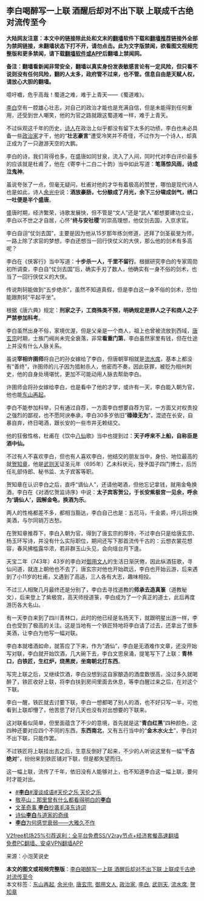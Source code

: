  <h2>李白喝醉写一上联 酒醒后却对不出下联 上联成千古绝对流传至今</h2> <p class="notice"><b>大陆网友注意：本文中的链接除此处和文末的<a href="https://github.com/bannedbook/fanqiang" >翻墙</a>软件下载和<a href="https://github.com/killgcd/justmysocks/blob/master/README.md">翻墙推荐</a>链接外全部为禁网链接，未翻墙状态下打不开，请勿点击。此为文字版禁闻，欲看图文视频完整版和更多禁闻，请下载<a href="https://github.com/bannedbook/fanqiang">翻墙软件或APP</a>后翻墙上禁闻网。</p><p>备注：翻墙看新闻非常安全，翻墙以真实身份发表敏感言论有一定风险，但只看不说则没有任何风险，翻的人太多，政府管不过来，也不管。信息自由是天赋人权，请放心大胆的翻墙。</b></p>  <div class="entry"> <p>噫吁嚱，危乎高哉！蜀道之难，难于上青天——《蜀道难》。</p> <p><a href="https://www.bannedbook.org/bnews/tag/%e6%9d%8e%e7%99%bd/" class="st_tag internal_tag" rel="tag" title="标签 李白 下的日志">李白</a>空有一腔雄心壮志，对自己的政治才能也是充满自信，但是未能得到任何重用，还受到世人嘲笑，他的为官之路就跟这蜀道难一样，难于上青天。</p> <p>不过纵观这千年的历史，<span class='wp_keywordlink'><a href="https://www.bannedbook.org/forum11/topic295.html" title="禁片：诗人的悲歌" target="_blank">诗人</a></span>在政治上似乎都没有留下太多的功绩，李白也未必具备一些<a href="https://www.bannedbook.org/bnews/tag/%E6%94%BF%E6%B2%BB%E5%AE%B6/" class="st_tag internal_tag" rel="tag" title="标签 政治家 下的日志">政治家</a>才干，他的“<strong>壮志豪言</strong>”遭受冷笑并不奇怪，不过作为一个诗人，却真正成为了一只遨游天空的大鹏。</p> <p>李白的诗，我们背得也多，在盛唐如同甘泉，流入了人间，同时代对李白评价最多的应该就是杜甫了，他在《寄李十二白二十韵》当中如此写道：<strong>笔落惊风雨，诗成泣鬼神</strong>。</p> <p>虽说夸张了一点，但毫无疑问，杜甫对他的才华有着极高的赞誉，哪怕是现代诗人也是如此，诗人<a href="https://www.bannedbook.org/bnews/tag/%E4%BD%99%E5%85%89%E4%B8%AD/" class="st_tag internal_tag" rel="tag" title="标签 余光中 下的日志">余光中</a>说：<strong>酒放豪肠，七分酿成了月光，余下三分啸成剑气，绣口一吐便是半个盛唐</strong>。</p> <p>盛唐时期，经济繁荣，诗歌发展快，但不管是“文人”还是“武人”都想要建功立业，李白以不世之才自居，心怀“<strong>终与安社稷</strong>”的崇高理想，他仗剑去国，入京求官。</p> <p>李白自诩“仗剑去国”，主要是因为他从15岁那年练剑修道，还拜了剑圣裴旻为师，一路上除了求官的梦想，李白还想当一回行侠仗义的大侠，那么他的剑术有多高呢？</p>  <p>李白在《侠客行》当中写道：<strong>十步杀一人，千里不留行</strong>。根据研究李白的专家周勋初所调查，李白自“仗剑去国”后，确实手刃了数人，他确实有一身不俗的剑术，也当了一回行侠仗义的大侠。</p> <p>传说荆轲能做到“五步绝杀”，虽然不知道真假，但是李白这一身不俗的剑术，恐怕能跟荆轲“平起平坐”。</p> <p>根据《唐六典》规定：<strong>刑家之子，工商殊类不预，明确规定是罪人之子和商人之子严禁参加科考</strong>。</p> <p>李白虽然出身不俗，家境优渥，但是父亲是一个商人，祖上也曾被流放到西域，<a href="https://www.bannedbook.org/bnews/tag/%e5%94%90%e7%8e%84%e5%ae%97/" class="st_tag internal_tag" rel="tag" title="标签 唐玄宗 下的日志">唐玄宗</a>时期，士族门阀尚未完全衰落，非常<strong>看重门第</strong>，李白虽然家里有钱，但在仕途上并没有什么人脉关系。</p> <p>虽说<strong>宰相</strong><strong>许圉师</strong>将自己的孙女嫁给了李白，但唐朝宰相就是<a href="https://www.bannedbook.org/bnews/tag/%E6%B5%81%E6%B0%B4%E5%B8%AD/" class="st_tag internal_tag" rel="tag" title="标签 流水席 下的日志">流水席</a>，基本上都没有“善终”，许圉师的儿子因为猎射杀人，他密而不奏，因此获罪，被贬为相州刺史，他的自身处境堪忧，更加不可能动用人脉去帮助李白。</p> <p>许圉师会将孙女嫁给李白，也是看中了他的才学，或许有一天，李白能入朝为官，他也能<a href="https://www.bannedbook.org/bnews/tag/%E4%B8%9C%E5%B1%B1%E5%86%8D%E8%B5%B7/" class="st_tag internal_tag" rel="tag" title="标签 东山再起 下的日志">东山再起</a>。</p> <p>李白不能参加科举，只有通过自荐，一方面李白想要自荐为官，一方面又对权贵投之强烈的鄙视，也不愿阿谀奉承，李白30多岁依旧“<strong>碌碌无为</strong>”，混迹在长安，自暴自弃，终日喝酒，跟长安的一些市井无赖结交。</p>  <p>他的狂傲性格，杜甫在《饮中<span class='wp_keywordlink'><a href="https://www.bannedbook.org/forum3/topic44.html" title="八仙得道传" target="_blank">八仙</a></span>歌》当中也提到过：<strong>天子呼来不上船，自称臣是酒中仙。</strong></p> <p>不过有人不喜欢李白，但也有人喜欢李白，他结交的朋友当中，身份、地位最高的就<a href="https://www.bannedbook.org/bnews/tag/%E8%B4%BA%E7%9F%A5%E7%AB%A0/" class="st_tag internal_tag" rel="tag" title="标签 贺知章 下的日志">贺知章</a>，他是<a href="https://www.bannedbook.org/bnews/tag/%e6%ad%a6%e5%88%99%e5%a4%a9/" class="st_tag internal_tag" rel="tag" title="标签 武则天 下的日志">武则天</a>证圣元年（695年）乙未科状元，授予国子四门博士，后历任礼部侍郎、秘书监、太子宾客等职。</p> <p>贺知章在认识李白之后，直呼“谪仙人”，还请他喝酒，但他忘记拿钱，就用金龟换酒，李白在《对酒忆贺监诗序》中说：<strong>太子宾客</strong><strong>贺公，于长安</strong><strong>紫极宫</strong><strong>一见余，呼余为</strong><strong>‘</strong><strong>谪仙人</strong><strong>’</strong><strong>，因解金龟，换酒为乐</strong>。</p> <p>两人的性格都差不多，都相当豁达，李白自己也是：五花马，千金裘，呼儿将出换美酒，与尔同销万古愁。</p> <p>在贺知章推荐下，李白入朝为官，得到了唐玄宗的厚待，不过李白只是给唐玄宗、杨玉环写诗，并没有什么实际职位，期间还写下那首流传千古的：云想衣裳花想容，春风拂槛露华浓，若非群玉山头见，会向瑶台月下逢。</p> <p>天宝二年（743年）43岁的李白对<a href="https://www.bannedbook.org/bnews/tag/%E5%BE%A1%E7%94%A8%E6%96%87%E4%BA%BA/" class="st_tag internal_tag" rel="tag" title="标签 御用文人 下的日志">御用文人</a>的生活日渐厌倦，因此纵酒狂歌，寻仙问道，就连上朝他也不去了，唐玄宗对他也开始疏远，李白也开始云游，后来遇到了小11岁的杜甫，又遇到了高适，三人各有大志，趣味相投。</p> <p>不过三人相聚几月最终还是分别了，李白去寻找道教的<strong>师承</strong><strong>去造真箓</strong>（道教秘文），后来登上了紫极宫，高天师授道箓，李白成为了一个真正的道士，此后再度游历各大名山。</p>  <p>有一天李白来到了四川青林口，此时的他已经是名扬天下，就跟明星出游一样，李白也受到了极高的关注。这是当地有一个铁匠特地将李白请了过去，还拿出了很多美酒，让李白为他写一幅对联。</p> <p>李白本就嗜酒如命，就答应了下来，作为“酒仙”，李白是无酒难作文章，还没开始写对联，李白就开始饮酒，几大碗下去，李白文思泉涌，提笔写下了上联：<strong>青林口，白铁匠，生红炉，烧黑炭，坐南朝北打东西</strong>。</p> <p>写完上联之后，又继续饮酒，李白没想到这自家酿造的酒度数很高，没过多久就喝醉了，铁匠收好上联，将李白扶到房间里面去休息，等李白醒过来之后，在对这个下联。</p> <p>李白一醒，铁匠就去讨要下联，李白一想都喝了别人的酒，也不好只写一半，可他看到上联却懵了，他苦思了好几天也没有对出想要的下联来。</p> <p>这对联看似简单，但里面蕴含了不少的意境，首先就是这“<strong>青白红黑</strong>”四种颜色，这四种还要对应四个不同的东西，<strong>东西南北</strong>，又有五行当中的“<strong>金木水火土</strong>”，李白对不出下联，只能作罢。</p> <p>不过铁匠将上联挂出去之后，生意反倒好了起来，不少的人听说这里有一幅“<strong>千古绝对</strong>”，纷纷来到铁匠铺对下联，但是都失望而归。</p> <p>这一幅上联，流传了千年，依旧没有人能够对上，也不知道李白这一幅上联，要何时才能对出。</p>  <ul class='op-related-articles' title='相关阅读'> <li><a href='https://www.bannedbook.org/bnews/bannedvideo/20201112/1431816.html' target='_blank'>#<b>李白</b>#漫谈成语#天伦之乐         天伦之乐</a></li> <li><a href='https://www.bannedbook.org/bnews/comments/20201116/1431693.html' target='_blank'>敬亭山：那里曾有什么都看得明白的<b>李白</b></a></li> <li><a href='https://www.bannedbook.org/bnews/lifebaike/20201104/1425436.html' target='_blank'>文革奇事 <b>李白</b>抄袭毛泽东诗词</a></li> <li><a href='https://www.bannedbook.org/bnews/lishi/20201002/1406719.html' target='_blank'>诗仙<b>李白</b>与道家的奇缘</a></li> <li><a href='https://www.bannedbook.org/bnews/comments/20201002/1406593.html' target='_blank'><b>李白</b>为何感觉衰弱——大雅久不作</a></li> </ul> <p class="texttj"> <a href="https://github.com/bannedbook/fanqiang/wiki/V2ray%E6%9C%BA%E5%9C%BA" target="_blank">V2free机场25%引荐返利：全平台免费SS/V2ray节点+经济套餐高速翻墙</a><br/> <a href="https://github.com/bannedbook/fanqiang/wiki/%E7%A6%81%E9%97%BB%E7%BD%91%E5%AE%89%E5%8D%93%E7%BF%BB%E5%A2%99%E6%96%B0%E9%97%BBAPP" target="_blank">免费PC翻墙、安卓VPN翻墙APP</a></p><p> 来源：小泡芙说史 </p><a name='sharetosocial'></a>       <div><b>本文的图文或视频完整版</b>：<a href='https://www.bannedbook.org/bnews/lifebaike/20201226/1455427.html'>李白喝醉写一上联 酒醒后却对不出下联 上联成千古绝对流传至今</a></div>  </div><!--END ENTRY--> <div class="postfooter"> <div>本文标签：<a href="https://www.bannedbook.org/bnews/tag/%E4%B8%9C%E5%B1%B1%E5%86%8D%E8%B5%B7/" rel="tag">东山再起</a>, <a href="https://www.bannedbook.org/bnews/tag/%E4%BD%99%E5%85%89%E4%B8%AD/" rel="tag">余光中</a>, <a href="https://www.bannedbook.org/bnews/tag/%e5%94%90%e7%8e%84%e5%ae%97/" rel="tag">唐玄宗</a>, <a href="https://www.bannedbook.org/bnews/tag/%E5%BE%A1%E7%94%A8%E6%96%87%E4%BA%BA/" rel="tag">御用文人</a>, <a href="https://www.bannedbook.org/bnews/tag/%E6%94%BF%E6%B2%BB%E5%AE%B6/" rel="tag">政治家</a>, <a href="https://www.bannedbook.org/bnews/tag/%e6%9d%8e%e7%99%bd/" rel="tag">李白</a>, <a href="https://www.bannedbook.org/bnews/tag/%e6%ad%a6%e5%88%99%e5%a4%a9/" rel="tag">武则天</a>, <a href="https://www.bannedbook.org/bnews/tag/%E6%B5%81%E6%B0%B4%E5%B8%AD/" rel="tag">流水席</a>, <a href="https://www.bannedbook.org/bnews/tag/%E8%B4%BA%E7%9F%A5%E7%AB%A0/" rel="tag">贺知章</a></div>  </div><!--END POSTFOOTER--> 